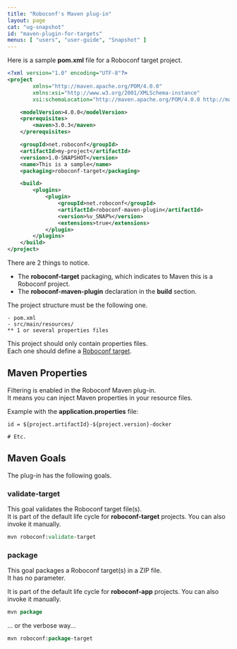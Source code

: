 ```yaml
---
title: "Roboconf's Maven plug-in"
layout: page
cat: "ug-snapshot"
id: "maven-plugin-for-targets"
menus: [ "users", "user-guide", "Snapshot" ]
---
```


Here is a sample **pom.xml** file for a Roboconf target project.

```xml
<?xml version="1.0" encoding="UTF-8"?>
<project 
		xmlns="http://maven.apache.org/POM/4.0.0" 
		xmlns:xsi="http://www.w3.org/2001/XMLSchema-instance" 
		xsi:schemaLocation="http://maven.apache.org/POM/4.0.0 http://maven.apache.org/maven-v4_0_0.xsd">

	<modelVersion>4.0.0</modelVersion>
	<prerequisites>
		<maven>3.0.3</maven>
	</prerequisites>

	<groupId>net.roboconf</groupId>
	<artifactId>my-project</artifactId>
	<version>1.0-SNAPSHOT</version>
	<name>This is a sample</name>
	<packaging>roboconf-target</packaging>

	<build>
		<plugins>
			<plugin>
				<groupId>net.roboconf</groupId>
				<artifactId>roboconf-maven-plugin</artifactId>
				<version>%v_SNAP%</version>
				<extensions>true</extensions>
			</plugin>
		</plugins>
	</build>
</project>
```

There are 2 things to notice.

* The **roboconf-target** packaging, which indicates to Maven this is a Roboconf project.
* The **roboconf-maven-plugin** declaration in the **build** section.

The project structure must be the following one.

	- pom.xml
	- src/main/resources/
	** 1 or several properties files

This project should only contain properties files.  
Each one should define a [Roboconf target](about-target-support.html).


## Maven Properties

Filtering is enabled in the Roboconf Maven plug-in.  
It means you can inject Maven properties in your resource files.

Example with the **application.properties** file:

```properties
id = ${project.artifactId}-${project.version}-docker

# Etc.
```


## Maven Goals
  
The plug-in has the following goals.


### validate-target

This goal validates the Roboconf target file(s).  
It is part of the default life cycle for **roboconf-target** projects. You can also invoke it manually.

```tcl
mvn roboconf:validate-target
```


### package

This goal packages a Roboconf target(s) in a ZIP file.  
It has no parameter.

It is part of the default life cycle for **roboconf-app** projects. You can also invoke it manually.

```tcl
mvn package
```

... or the verbose way...


```tcl
mvn roboconf:package-target
```

